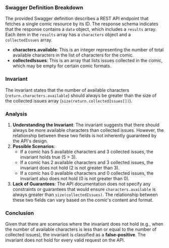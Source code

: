 ### Swagger Definition Breakdown
The provided Swagger definition describes a REST API endpoint that fetches a single comic resource by its ID. The response schema indicates that the response contains a `data` object, which includes a `results` array. Each item in the `results` array has a `characters` object and a `collectedIssues` array.

- **characters.available**: This is an integer representing the number of total available characters in the list of characters for the comic.
- **collectedIssues**: This is an array that lists issues collected in the comic, which may be empty for certain comic formats.

### Invariant
The invariant states that the number of available characters (`return.characters.available`) should always be greater than the size of the collected issues array (`size(return.collectedIssues[])`).

### Analysis
1. **Understanding the Invariant**: The invariant suggests that there should always be more available characters than collected issues. However, the relationship between these two fields is not inherently guaranteed by the API's design. 
2. **Possible Scenarios**: 
   - If a comic has 5 available characters and 3 collected issues, the invariant holds true (5 > 3).
   - If a comic has 2 available characters and 3 collected issues, the invariant does not hold (2 is not greater than 3).
   - If a comic has 0 available characters and 0 collected issues, the invariant also does not hold (0 is not greater than 0).
3. **Lack of Guarantees**: The API documentation does not specify any constraints or guarantees that would ensure `characters.available` is always greater than `size(collectedIssues)`. The relationship between these two fields can vary based on the comic's content and format.

### Conclusion
Given that there are scenarios where the invariant does not hold (e.g., when the number of available characters is less than or equal to the number of collected issues), the invariant is classified as a **false-positive**. The invariant does not hold for every valid request on the API.
